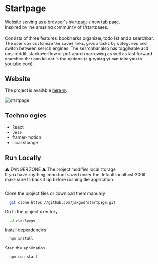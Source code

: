 
# Startpage
Website serving as a browser's startpage / new tab page.</br> 
Inspired by the amazing community of r/startpages.</br>
####
Consists of three features: bookmarks organizer, todo list and a searchbar. The user can customize the saved links, group tasks by categories and switch between search engines. The searchbar also has toggleable add ons: reddit, stackoverflow or pdf search narrowing as well as fast forward searches that can be set in the options (e.g typing yt can take you to youtube.com).

## Website
The project is available [here 🌐](https://startpage-ksdev.netlify.app/).

![startpage](https://user-images.githubusercontent.com/22659815/172364640-f00a6764-2b71-4224-943f-e710b17f60f6.png)

## Technologies
- React
- Sass
- framer-motion
- local storage

## Run Locally
⚠️ DANGER ZONE ⚠️
The project modifies local storage.</br>
If you have anything important saved under the default localhost:3000 make sure to back it up before running the application.</br>
##
Clone the project files or download them manually

```bash
  git clone https://github.com/jsxgod/startpage.git
```

Go to the project directory

```bash
  cd startpage
```

Install dependencies

```bash
  npm install
```

Start the application

```bash
  npm run start
```

